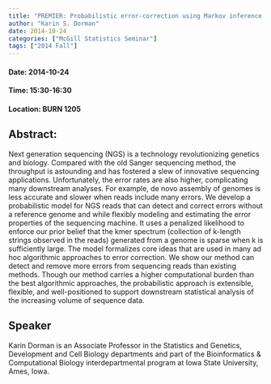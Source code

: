 ```yaml
---
title: "PREMIER: Probabilistic error-correction using Markov inference in error reads"
author: "Karin S. Dorman"
date: 2014-10-24
categories: ["McGill Statistics Seminar"]
tags: ["2014 Fall"]
---
```


#### Date: 2014-10-24
#### Time: 15:30-16:30
#### Location: BURN 1205

## Abstract:

Next generation sequencing (NGS) is a technology revolutionizing genetics and biology. Compared with the old Sanger sequencing method, the throughput is astounding and has fostered a slew of innovative sequencing applications.  Unfortunately, the error rates are also higher, complicating many downstream analyses.  For example, de novo assembly of genomes is less accurate and slower when reads include many errors.  We develop a probabilistic model for NGS reads that can detect and correct errors without a reference genome and while flexibly modeling and estimating the error properties of the sequencing machine.  It uses a penalized likelihood to enforce our prior belief that the kmer spectrum (collection of k-length strings observed in the reads) generated from a genome is sparse when k is sufficiently large.  The model formalizes core ideas that are used in many ad hoc algorithmic approaches to error correction.  We show our method can detect and remove more errors from sequencing reads than existing methods. Though our method carries a higher computational burden than the best algorithmic approaches, the probabilistic approach is extensible, flexible, and well-positioned to support downstream statistical analysis of the increasing volume of sequence data.




## Speaker

Karin Dorman is an Associate Professor in the Statistics and Genetics, Development and Cell Biology departments and part of the Bioinformatics & Computational Biology interdepartmental program at Iowa State University, Ames, Iowa.

